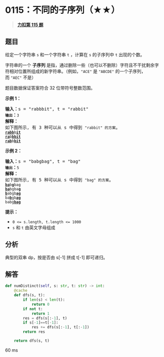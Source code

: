 # 0115：不同的子序列（★★）


> <u>**[力扣第 115 题](https://leetcode.cn/problems/distinct-subsequences/)**</u>

## 题目

<p>给定一个字符串 <code>s</code><strong> </strong>和一个字符串 <code>t</code> ，计算在 <code>s</code> 的子序列中 <code>t</code> 出现的个数。</p>

<p>字符串的一个 <strong>子序列</strong> 是指，通过删除一些（也可以不删除）字符且不干扰剩余字符相对位置所组成的新字符串。（例如，<code>"ACE"</code> 是 <code>"ABCDE"</code> 的一个子序列，而 <code>"AEC"</code> 不是）</p>

<p>题目数据保证答案符合 32 位带符号整数范围。</p>



<p><strong>示例 1：</strong></p>

<pre>
<strong>输入：</strong>s = "rabbbit", t = "rabbit"<code>
<strong>输出</strong></code><strong>：</strong><code>3
</code><strong>解释：</strong>
如下图所示, 有 3 种可以从 s 中得到 <code>"rabbit" 的方案</code>。
<code><strong><u>rabb</u></strong>b<strong><u>it</u></strong></code>
<code><strong><u>ra</u></strong>b<strong><u>bbit</u></strong></code>
<code><strong><u>rab</u></strong>b<strong><u>bit</u></strong></code></pre>

<p><strong>示例 2：</strong></p>

<pre>
<strong>输入：</strong>s = "babgbag", t = "bag"
<code><strong>输出</strong></code><strong>：</strong><code>5
</code><strong>解释：</strong>
如下图所示, 有 5 种可以从 s 中得到 <code>"bag" 的方案</code>。
<code><strong><u>ba</u></strong>b<u><strong>g</strong></u>bag</code>
<code><strong><u>ba</u></strong>bgba<strong><u>g</u></strong></code>
<code><u><strong>b</strong></u>abgb<strong><u>ag</u></strong></code>
<code>ba<u><strong>b</strong></u>gb<u><strong>ag</strong></u></code>
<code>babg<strong><u>bag</u></strong></code>
</pre>



<p><strong>提示：</strong></p>

<ul>
<li><code>0 <= s.length, t.length <= 1000</code></li>
<li><code>s</code> 和 <code>t</code> 由英文字母组成</li>
</ul>


## 分析

典型的双串 dp，按是否由 s[-1] 拼成 t[-1] 即可递归。

## 解答

```python
def numDistinct(self, s: str, t: str) -> int:
    @cache
    def dfs(s, t):
        if len(s) < len(t):
            return 0
        if not t:
            return 1
        res = dfs(s[:-1], t)
        if s[-1]==t[-1]:
            res += dfs(s[:-1], t[:-1])
        return res

    return dfs(s, t)
```
60 ms
